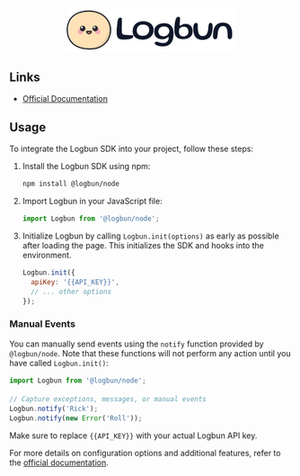 <!-- Logbun SDK for JavaScript -->

<p align="center">
  <a href="https://logbun.io/?utm_source=github&utm_medium=logo" target="_blank">
      <img src="../../packages/ui/assets/main/logo.png" width="300px" alt="Logbun" />
  </a>
</p>

## Links

- [Official Documentation](https://logbun.site/docs)

## Usage

To integrate the Logbun SDK into your project, follow these steps:

1. Install the Logbun SDK using npm:

   ```bash
   npm install @logbun/node
   ```

2. Import Logbun in your JavaScript file:

   ```javascript
   import Logbun from '@logbun/node';
   ```

3. Initialize Logbun by calling `Logbun.init(options)` as early as possible after loading the page. This initializes the SDK and hooks into the environment.

   ```javascript
   Logbun.init({
     apiKey: '{{API_KEY}}',
     // ... other options
   });
   ```

### Manual Events

You can manually send events using the `notify` function provided by `@logbun/node`. Note that these functions will not perform any action until you have called `Logbun.init()`:

```javascript
import Logbun from '@logbun/node';

// Capture exceptions, messages, or manual events
Logbun.notify('Rick');
Logbun.notify(new Error('Roll'));
```

Make sure to replace `{{API_KEY}}` with your actual Logbun API key.

For more details on configuration options and additional features, refer to the [official documentation](https://logbun.site/docs).
